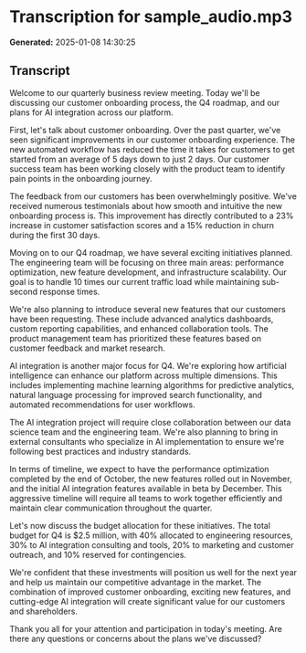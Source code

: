 # Transcription for sample_audio.mp3

**Generated:** 2025-01-08 14:30:25

## Transcript

Welcome to our quarterly business review meeting. Today we'll be discussing our customer onboarding process, the Q4 roadmap, and our plans for AI integration across our platform.

First, let's talk about customer onboarding. Over the past quarter, we've seen significant improvements in our customer onboarding experience. The new automated workflow has reduced the time it takes for customers to get started from an average of 5 days down to just 2 days. Our customer success team has been working closely with the product team to identify pain points in the onboarding journey.

The feedback from our customers has been overwhelmingly positive. We've received numerous testimonials about how smooth and intuitive the new onboarding process is. This improvement has directly contributed to a 23% increase in customer satisfaction scores and a 15% reduction in churn during the first 30 days.

Moving on to our Q4 roadmap, we have several exciting initiatives planned. The engineering team will be focusing on three main areas: performance optimization, new feature development, and infrastructure scalability. Our goal is to handle 10 times our current traffic load while maintaining sub-second response times.

We're also planning to introduce several new features that our customers have been requesting. These include advanced analytics dashboards, custom reporting capabilities, and enhanced collaboration tools. The product management team has prioritized these features based on customer feedback and market research.

AI integration is another major focus for Q4. We're exploring how artificial intelligence can enhance our platform across multiple dimensions. This includes implementing machine learning algorithms for predictive analytics, natural language processing for improved search functionality, and automated recommendations for user workflows.

The AI integration project will require close collaboration between our data science team and the engineering team. We're also planning to bring in external consultants who specialize in AI implementation to ensure we're following best practices and industry standards.

In terms of timeline, we expect to have the performance optimization completed by the end of October, the new features rolled out in November, and the initial AI integration features available in beta by December. This aggressive timeline will require all teams to work together efficiently and maintain clear communication throughout the quarter.

Let's now discuss the budget allocation for these initiatives. The total budget for Q4 is $2.5 million, with 40% allocated to engineering resources, 30% to AI integration consulting and tools, 20% to marketing and customer outreach, and 10% reserved for contingencies.

We're confident that these investments will position us well for the next year and help us maintain our competitive advantage in the market. The combination of improved customer onboarding, exciting new features, and cutting-edge AI integration will create significant value for our customers and shareholders.

Thank you all for your attention and participation in today's meeting. Are there any questions or concerns about the plans we've discussed? 